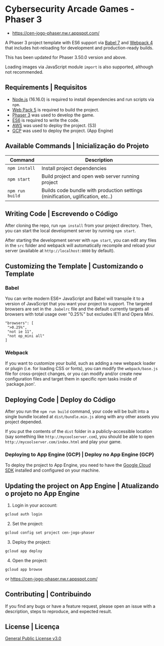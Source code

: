 # Cybersecurity Arcade Games - Phaser 3

* https://cen-jogo-phaser.nw.r.appspot.com/

A Phaser 3 project template with ES6 support via [Babel 7](https://babeljs.io/) and [Webpack 4](https://webpack.js.org/)
that includes hot-reloading for development and production-ready builds.

This has been updated for Phaser 3.50.0 version and above.

Loading images via JavaScript module `import` is also supported, although not recommended.

## Requirements | Requisitos

* [Node.js](https://nodejs.org) (16.16.0) is required to install dependencies and run scripts via `npm`.
* [Web Pack 5](https://webpack.js.org/) is required to build the project.
* [Phaser 3](https://phaser.io/phaser3) was used to develop the game.
* [ES6](https://www.w3schools.com/js/js_es6.asp) is required to write the code.
* [AWS](https://aws.amazon.com/pt/) was used to deploy the project. (S3)
* [GCP](https://cloud.google.com/) was used to deploy the project. (App Engine)

## Available Commands | Inicialização do Projeto

| Command         | Description                                                                     |
|-----------------|---------------------------------------------------------------------------------|
| `npm install`   | Install project dependencies                                                    |
| `npm start`     | Build project and open web server running project                               |
| `npm run build` | Builds code bundle with production settings (minification, uglification, etc..) |

## Writing Code | Escrevendo o Código

After cloning the repo, run `npm install` from your project directory. Then, you can start the local development server
by running `npm start`.

After starting the development server with `npm start`, you can edit any files in the `src` folder and webpack will
automatically recompile and reload your server (available at `http://localhost:8080` by default).

## Customizing the Template | Customizando o Template

### Babel

You can write modern ES6+ JavaScript and Babel will transpile it to a version of JavaScript that you want your project
to support. The targeted browsers are set in the `.babelrc` file and the default currently targets all browsers with
total usage over "0.25%" but excludes IE11 and Opera Mini.

 ```
"browsers": [
  ">0.25%",
  "not ie 11",
  "not op_mini all"
]
 ```

### Webpack 

If you want to customize your build, such as adding a new webpack loader or plugin (i.e. for loading CSS or fonts), you
can modify the `webpack/base.js` file for cross-project changes, or you can modify and/or create new configuration files
and target them in specific npm tasks inside of `package.json'.

## Deploying Code | Deploy do Código

After you run the `npm run build` command, your code will be built into a single bundle located at `dist/bundle.min.js`
along with any other assets you project depended.

If you put the contents of the `dist` folder in a publicly-accessible location (say something
like `http://mycoolserver.com`), you should be able to open `http://mycoolserver.com/index.html` and play your game.

### Deploying to App Engine (GCP) | Deploy no App Engine (GCP)

To deploy the project to App Engine, you need to have the [Google Cloud SDK](https://cloud.google.com/sdk/) installed
and configured on your machine.

## Updating the project on App Engine | Atualizando o projeto no App Engine

1. Login in your account:

```bash
gcloud auth login
```

2. Set the project:

```bash
gcloud config set project cen-jogo-phaser
```

3. Deploy the project:

```bash
gcloud app deploy
```

4. Open the project:

```bash
gcloud app browse 
```

or
https://cen-jogo-phaser.nw.r.appspot.com/

## Contributing | Contribuindo

If you find any bugs or have a feature request, please open an issue with a description, steps to reproduce, and
expected result.

## License | Licença

[General Public License v3.0](https://choosealicense.com/licenses/gpl-3.0/)
